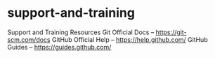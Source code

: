 # support-and-training
Support and Training Resources
Git Official Docs – https://git-scm.com/docs
GitHub Official Help – https://help.github.com/
GitHub Guides – https://guides.github.com/

